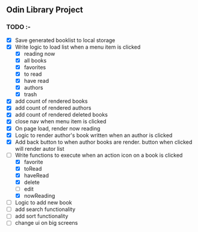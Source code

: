 ## Odin Library Project

### TODO :-

- [x] Save generated booklist to local storage
- [x] Write logic to load list when a menu item is clicked
  - [x] reading now
  - [x] all books
  - [x] favorites
  - [x] to read
  - [x] have read
  - [x] authors
  - [x] trash
- [x] add count of rendered books
- [x] add count of rendered authors
- [x] add count of rendered deleted books
- [x] close nav when menu item is clicked
- [x] On page load, render now reading
- [x] Logic to render author's book written when an author is clicked
- [x] Add back button to when author books are render. button when clicked will render autor list
- [ ] Write functions to execute when an action icon on a book is clicked
  - [x] favorite
  - [x] toRead
  - [x] haveRead
  - [x] delete
  - [ ] edit
  - [x] nowReading
- [ ] Logic to add new book
- [ ] add search functionality
- [ ] add sort functionality
- [ ] change ui on big screens
